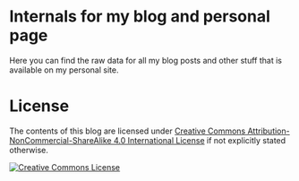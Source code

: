 Internals for my blog and personal page
================

Here you can find the raw data for all my blog posts and other stuff that is available on my personal site.

License
================

The contents of this blog are licensed under <a rel="license" href="http://creativecommons.org/licenses/by-nc-sa/4.0/">Creative Commons Attribution-NonCommercial-ShareAlike 4.0 International License</a> if not explicitly stated otherwise.

<a rel="license" href="http://creativecommons.org/licenses/by-nc-sa/4.0/">
	<img alt="Creative Commons License" style="border-width:0" src="http://i.creativecommons.org/l/by-nc-sa/4.0/88x31.png" />
</a>
